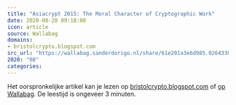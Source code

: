 ```yaml
---
title: "Asiacrypt 2015: The Moral Character of Cryptographic Work"
date: 2020-08-20 09:18:08
icon: article
source: Wallabag
domains:
- bristolcrypto.blogspot.com
src_url: "https://wallabag.sanderdorigo.nl/share/61e201a3e6d985.02643381"
2020: "08"
categories:
---
```

Het oorspronkelijke artikel kan je lezen op [bristolcrypto.blogspot.com](http://bristolcrypto.blogspot.com/2015/12/asiacrypt-2015-moral-character-of.html) of [op Wallabag](https://wallabag.sanderdorigo.nl/share/61e201a3e6d985.02643381). De leestijd is ongeveer 3 minuten.